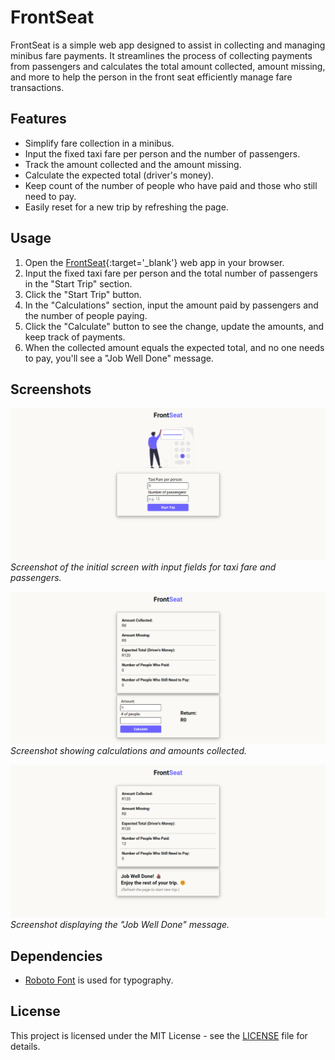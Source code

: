 # FrontSeat

FrontSeat is a simple web app designed to assist in collecting and managing minibus fare payments. It streamlines the process of collecting payments from passengers and calculates the total amount collected, amount missing, and more to help the person in the front seat efficiently manage fare transactions.

## Features

- Simplify fare collection in a minibus.
- Input the fixed taxi fare per person and the number of passengers.
- Track the amount collected and the amount missing.
- Calculate the expected total (driver's money).
- Keep count of the number of people who have paid and those who still need to pay.
- Easily reset for a new trip by refreshing the page.

## Usage

1. Open the [FrontSeat](https://frontseat.pages.dev){:target='\_blank'} web app in your browser.
2. Input the fixed taxi fare per person and the total number of passengers in the "Start Trip" section.
3. Click the "Start Trip" button.
4. In the "Calculations" section, input the amount paid by passengers and the number of people paying.
5. Click the "Calculate" button to see the change, update the amounts, and keep track of payments.
6. When the collected amount equals the expected total, and no one needs to pay, you'll see a "Job Well Done" message.

## Screenshots

![Screenshot 1](/assets/screenshots/Screenshot1.png)
_Screenshot of the initial screen with input fields for taxi fare and passengers._

![Screenshot 2](/assets/screenshots/Screenshot2.png)
_Screenshot showing calculations and amounts collected._

![Screenshot 3](/assets/screenshots/Screenshot3.png)
_Screenshot displaying the "Job Well Done" message._

## Dependencies

- [Roboto Font](https://fonts.googleapis.com/css2?family=Roboto:wght@400;500;700&display=swap) is used for typography.

## License

This project is licensed under the MIT License - see the [LICENSE](LICENSE) file for details.
